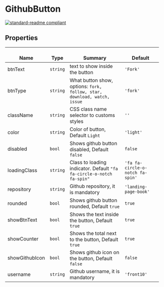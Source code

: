 # GithubButton
  [![standard-readme compliant](https://img.shields.io/badge/standard--readme-OK-green.svg?style=flat-square)](https://github.com/RichardLitt/standard-readme)
  

  ## Properties
  | </br>Name | </br>Type | </br>Summary | </br>Default | 
| ---- | ---- | ---- | ---- |
| btnText | `string` | text to show inside the button | `'Fork'` |
| btnType | `string` | What button show, options: `fork, follow, star, download, watch, issue` | `'fork'` |
| className | `string` | CSS class name selector to customs styles | `''` |
| color | `string` | Color of button, Default `Light` | `'light'` |
| disabled | `bool` | Shows github button disabled, Default `false` | `false` |
| loadingClass | `string` | Class to loading indicator. Default `"fa fa-circle-o-notch fa-spin"` | `'fa fa-circle-o-notch fa-spin'` |
| repository | `string` | Github repository, it is mandatory | `'landing-page-book'` |
| rounded | `bool` | Shows github button rounded, Default `true` | `true` |
| showBtnText | `bool` | Shows the text inside the button, Default `true` | `true` |
| showCounter | `bool` | Shows the total next to the button, Default `true` | `true` |
| showGithubIcon | `bool` | Shows github icon on the button, Default `false` | `false` |
| username | `string` | Github username, it is mandatory | `'front10'` |